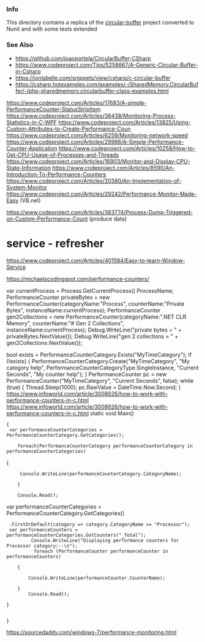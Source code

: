 ### Info

This directory contains a replica of the [circular-buffer](https://github.com/dwoctor/circular-buffer-csharp) project  converted to Nunit and with some tests extended


### See Also

  * https://github.com/joaoportela/CircularBuffer-CSharp
  * https://www.codeproject.com/Tips/5258667/A-Generic-Circular-Buffer-in-Csharp
  * https://jonlabelle.com/snippets/view/csharp/c-circular-buffer
  * https://csharp.hotexamples.com/examples/-/SharedMemory.CircularBuffer/-/php-sharedmemory.circularbuffer-class-examples.html


https://www.codeproject.com/Articles/17683/A-simple-PerformanceCounter-StatusStripItem
https://www.codeproject.com/Articles/38438/Monitoring-Process-Statistics-in-C-WPF
https://www.codeproject.com/Articles/13825/Using-Custom-Attributes-to-Create-Performance-Coun
https://www.codeproject.com/Articles/6259/Monitoring-network-speed
https://www.codeproject.com/Articles/29986/A-Simple-Performance-Counter-Application
https://www.codeproject.com/Articles/10258/How-to-Get-CPU-Usage-of-Processes-and-Threads
https://www.codeproject.com/Articles/16903/Monitor-and-Display-CPU-State-Information
https://www.codeproject.com/Articles/8590/An-Introduction-To-Performance-Counters
https://www.codeproject.com/Articles/20380/An-Implementation-of-System-Monitor
https://www.codeproject.com/Articles/29242/Performance-Monitor-Made-Easy (VB.net)

https://www.codeproject.com/Articles/383774/Process-Dump-Triggered-on-Custom-Performance-Count (produce data)
# service -  refresher
https://www.codeproject.com/Articles/401584/Easy-to-learn-Window-Service

https://michaelscodingspot.com/performance-counters/

var currentProcess = Process.GetCurrentProcess().ProcessName;
PerformanceCounter privateBytes = 
    new PerformanceCounter(categoryName:"Process", counterName:"Private Bytes", instanceName:currentProcess);
PerformanceCounter gen2Collections = 
    new PerformanceCounter(categoryName:".NET CLR Memory", counterName:"# Gen 2 Collections", instanceName:currentProcess);
Debug.WriteLine("private bytes = " + privateBytes.NextValue());
Debug.WriteLine("gen 2 collections = " + gen2Collections.NextValue());
 
 
bool exists = PerformanceCounterCategory.Exists("MyTimeCategory");
if (!exists)
{
    PerformanceCounterCategory.Create("MyTimeCategory", "My category help",
        PerformanceCounterCategoryType.SingleInstance, "Current Seconds",
        "My counter help");
}
PerformanceCounter pc = new PerformanceCounter("MyTimeCategory", "Current Seconds", false);
while (true)
{
    Thread.Sleep(1000);
    pc.RawValue = DateTime.Now.Second;
} 
https://www.infoworld.com/article/3008626/how-to-work-with-performance-counters-in-c.html
https://www.infoworld.com/article/3008626/how-to-work-with-performance-counters-in-c.html
static void Main()

    {
     var performanceCounterCategories = PerformanceCounterCategory.GetCategories();

        foreach(PerformanceCounterCategory performanceCounterCategory in performanceCounterCategories)


{

         Console.WriteLine(performanceCounterCategory.CategoryName);

        }

        Console.Read();

var performanceCounterCategories = PerformanceCounterCategory.GetCategories()

     .FirstOrDefault(category => category.CategoryName == "Processor");
     var performanceCounters = performanceCounterCategories.GetCounters("_Total");
             Console.WriteLine("Displaying performance counters for Processor category:--\n");
              foreach (PerformanceCounter performanceCounter in performanceCounters)

        {
        
            Console.WriteLine(performanceCounter.CounterName);

        }
            Console.Read();

    }


    }
https://sourcedaddy.com/windows-7/performance-monitoring.html



